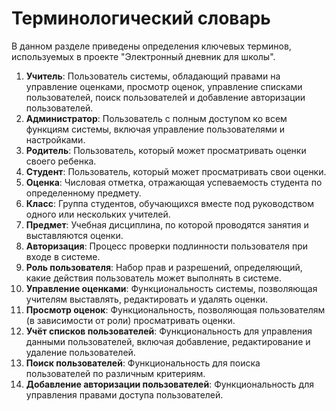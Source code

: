 # Терминологический словарь

В данном разделе приведены определения ключевых терминов, используемых в проекте "Электронный дневник для школы".

1. **Учитель**: Пользователь системы, обладающий правами на управление оценками, просмотр оценок, управление списками пользователей, поиск пользователей и добавление авторизации пользователей.
2. **Администратор**: Пользователь с полным доступом ко всем функциям системы, включая управление пользователями и настройками.
3. **Родитель**: Пользователь, который может просматривать оценки своего ребенка.
4. **Студент**: Пользователь, который может просматривать свои оценки.
5. **Оценка**: Числовая отметка, отражающая успеваемость студента по определенному предмету.
6. **Класс**: Группа студентов, обучающихся вместе под руководством одного или нескольких учителей.
7. **Предмет**: Учебная дисциплина, по которой проводятся занятия и выставляются оценки.
8. **Авторизация**: Процесс проверки подлинности пользователя при входе в системе.
9. **Роль пользователя**: Набор прав и разрешений, определяющий, какие действия пользователь может выполнять в системе.
10. **Управление оценками**: Функциональность системы, позволяющая учителям выставлять, редактировать и удалять оценки.
11. **Просмотр оценок**: Функциональность, позволяющая пользователям (в зависимости от роли) просматривать оценки.
12. **Учёт списков пользователей**: Функциональность для управления данными пользователей, включая добавление, редактирование и удаление пользователей.
13. **Поиск пользователей**: Функциональность для поиска пользователей по различным критериям.
14. **Добавление авторизации пользователей**: Функциональность для управления правами доступа пользователей.

